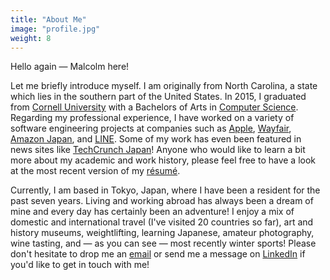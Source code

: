 ```yaml
---
title: "About Me"
image: "profile.jpg"
weight: 8
---
```

Hello again — Malcolm here!

Let me briefly introduce myself. I am originally from North Carolina, a state which lies in the southern part of the United States. In 2015, I graduated from [Cornell University](https://www.cornell.edu/) with a Bachelors of Arts in [Computer Science](https://www.cs.cornell.edu/undergrad/csmajor).
Regarding my professional experience, I have worked on a variety of software engineering projects at companies such as [Apple](https://www.apple.com/), [Wayfair](https://www.wayfair.com/), [Amazon Japan](https://www.amazon.co.jp/), and [LINE](https://line.me/en/).
Some of my work has even been featured in news sites like [TechCrunch Japan](https://bit.ly/3RUZi6S)! Anyone who would like to learn a bit more about my academic and work history, please feel free to have a look at the most recent version of my [résumé](Malcolm_McKinney_Resume.pdf).

Currently, I am based in Tokyo, Japan, where I have been a resident for the past seven years. Living and working abroad has always been a dream of mine and every day has certainly been an adventure!
I enjoy a mix of domestic and international travel (I've visited 20 countries so far), art and history museums, weightlifting, learning Japanese, amateur photography, wine tasting, and — as you can see — most recently winter sports!
Please don't hesitate to drop me an [email](mailto:contact@malcolmmckinney.com) or send me a message on [LinkedIn](https://www.linkedin.com/in/malcolmmckinney/) if you'd like to get in touch with me!

